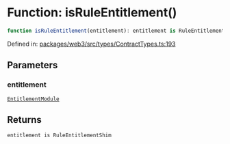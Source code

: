 # Function: isRuleEntitlement()

```ts
function isRuleEntitlement(entitlement): entitlement is RuleEntitlementShim;
```

Defined in: [packages/web3/src/types/ContractTypes.ts:193](https://github.com/towns-protocol/towns/blob/0db1fd0ac7258e8db8cedfb6183e8eade8284fa1/packages/web3/src/types/ContractTypes.ts#L193)

## Parameters

### entitlement

[`EntitlementModule`](../interfaces/EntitlementModule.md)

## Returns

`entitlement is RuleEntitlementShim`
